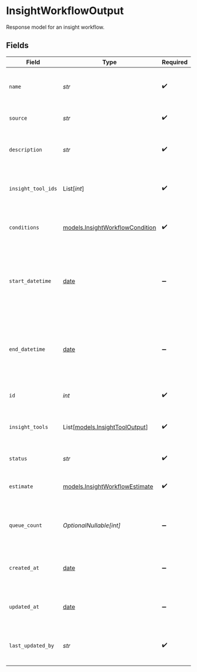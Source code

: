 # InsightWorkflowOutput

Response model for an insight workflow.


## Fields

| Field                                                                                              | Type                                                                                               | Required                                                                                           | Description                                                                                        | Example                                                                                            |
| -------------------------------------------------------------------------------------------------- | -------------------------------------------------------------------------------------------------- | -------------------------------------------------------------------------------------------------- | -------------------------------------------------------------------------------------------------- | -------------------------------------------------------------------------------------------------- |
| `name`                                                                                             | *str*                                                                                              | :heavy_check_mark:                                                                                 | Human-readable name of insight workflow                                                            | summary-workflow                                                                                   |
| `source`                                                                                           | *str*                                                                                              | :heavy_check_mark:                                                                                 | Source of the insight workflow                                                                     | agent                                                                                              |
| `description`                                                                                      | *str*                                                                                              | :heavy_check_mark:                                                                                 | Text description of insight workflow                                                               | Default workflow - generates a summary of the call                                                 |
| `insight_tool_ids`                                                                                 | List[*int*]                                                                                        | :heavy_check_mark:                                                                                 | List of IDs of insight tool configurations used in the workflow                                    | [<br/>1<br/>]                                                                                      |
| `conditions`                                                                                       | [models.InsightWorkflowCondition](../models/insightworkflowcondition.md)                           | :heavy_check_mark:                                                                                 | Model for the conditions that trigger an insight workflow.                                         |                                                                                                    |
| `start_datetime`                                                                                   | [date](https://docs.python.org/3/library/datetime.html#date-objects)                               | :heavy_minus_sign:                                                                                 | Timestamp for when the insight workflow should start. An empty value indicates start on activation | 2025-06-11T00:00:00Z                                                                               |
| `end_datetime`                                                                                     | [date](https://docs.python.org/3/library/datetime.html#date-objects)                               | :heavy_minus_sign:                                                                                 | Timestamp of when the insight workflow should end. An empty value indicates no end                 | 2025-06-12T00:00:00Z                                                                               |
| `id`                                                                                               | *int*                                                                                              | :heavy_check_mark:                                                                                 | Internal ID of the insight workflow                                                                | 1                                                                                                  |
| `insight_tools`                                                                                    | List[[models.InsightToolOutput](../models/insighttooloutput.md)]                                   | :heavy_check_mark:                                                                                 | List of insight tool configurations used in the workflow                                           |                                                                                                    |
| `status`                                                                                           | *str*                                                                                              | :heavy_check_mark:                                                                                 | Status of the insight workflow                                                                     | ACTIVE                                                                                             |
| `estimate`                                                                                         | [models.InsightWorkflowEstimate](../models/insightworkflowestimate.md)                             | :heavy_check_mark:                                                                                 | Response model for an insight workflow.                                                            |                                                                                                    |
| `queue_count`                                                                                      | *OptionalNullable[int]*                                                                            | :heavy_minus_sign:                                                                                 | Number of calls in the workflow queue (pending or processing)                                      | 10                                                                                                 |
| `created_at`                                                                                       | [date](https://docs.python.org/3/library/datetime.html#date-objects)                               | :heavy_minus_sign:                                                                                 | Timestamp at which the insight workflow was created                                                | 2025-06-11T00:00:00Z                                                                               |
| `updated_at`                                                                                       | [date](https://docs.python.org/3/library/datetime.html#date-objects)                               | :heavy_minus_sign:                                                                                 | Timestamp of most recent update to the insight workflow                                            | 2025-06-12T00:00:00Z                                                                               |
| `last_updated_by`                                                                                  | *str*                                                                                              | :heavy_check_mark:                                                                                 | Email of user who last updated Insight Workflow                                                    | user@email.com                                                                                     |
